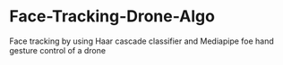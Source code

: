 # Face-Tracking-Drone-Algo
Face tracking by using Haar cascade classifier and Mediapipe foe hand gesture control of a drone
